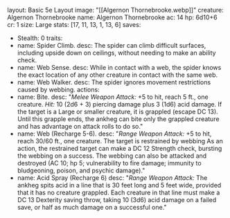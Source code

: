 layout: Basic 5e Layout
image: "[[Algernon Thornebrooke.webp]]"
creature: Algernon Thornebrooke
name: Algernon Thornebrooke
ac: 14
hp: 6d10+6
cr: 1
size: Large
stats: [17, 11, 13, 1, 13, 6]
saves:
  - Stealth: 0
traits:
  - name: Spider Climb.
    desc: The spider can climb difficult surfaces, including upside down on ceilings, without needing to make an ability check.
  - name: Web Sense.
    desc: While in contact with a web, the spider knows the exact location of any other creature in contact with the same web.
  - name: Web Walker.
    desc: The spider ignores movement restrictions caused by webbing.
actions:
  - name: Bite.
    desc: "_Melee Weapon Attack:_ +5 to hit, reach 5 ft., one creature. _Hit:_ 10 (2d6 + 3) piercing damage plus 3 (1d6) acid damage. If the target is a Large or smaller creature, it is grappled (escape DC 13). Until this grapple ends, the ankheg can bite only the grappled creature and has advantage on attack rolls to do so."
  - name: Web (Recharge 5-6).
    desc: "_Range Weapon Attack:_ +5 to hit, reach 30/60 ft., one creature. The target is restrained by webbing As an action, the restrained target can make a DC 12 Strength check, bursting the webbing on a success. The webbing can also be attacked and destroyed (AC 10; hp 5; vulnerability to fire damage; immunity to bludgeoning, poison, and psychic damage)."
  - name: Acid Spray (Recharge 6)
    desc: "_Range Weapon Attack:_ The ankheg spits acid in a line that is 30 feet long and 5 feet wide, provided that it has no creature grappled. Each creature in that line must make a DC 13 Dexterity saving throw, taking 10 (3d6) acid damage on a failed save, or half as much damage on a successful one."

